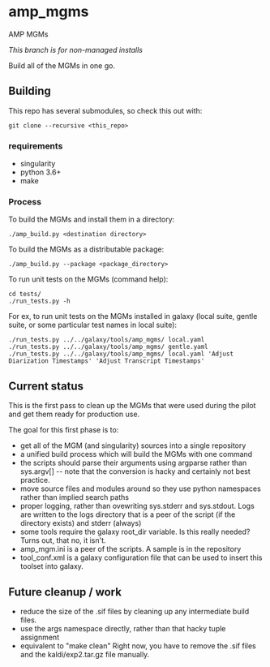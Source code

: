 # amp_mgms
AMP MGMs

*This branch is for non-managed installs*


Build all of the MGMs in one go.

## Building

This repo has several submodules, so check this out with:
````
git clone --recursive <this_repo>
````

### requirements
* singularity
* python 3.6+
* make

### Process

To build the MGMs and install them in a directory:
````
./amp_build.py <destination directory>
````

To build the MGMs as a distributable package:
````
./amp_build.py --package <package_directory>
````

To run unit tests on the MGMs (command help):
````
cd tests/
./run_tests.py -h
````

For ex, to run unit tests on the MGMs installed in galaxy (local suite, gentle suite, or some particular test names in local suite):
````
./run_tests.py ../../galaxy/tools/amp_mgms/ local.yaml
./run_tests.py ../../galaxy/tools/amp_mgms/ gentle.yaml
./run_tests.py ../../galaxy/tools/amp_mgms/ local.yaml 'Adjust Diarization Timestamps' 'Adjust Transcript Timestamps'
````


## Current status
This is the first pass to clean up the MGMs that were used during the 
pilot and get them ready for production use.

The goal for this first phase is to:
* get all of the MGM (and singularity) sources into a single repository
* a unified build process which will build the MGMs with one command
* the scripts should parse their arguments using argparse rather than 
  sys.argv[] -- note that the conversion is hacky and certainly not 
  best practice.
* move source files and modules around so they use python namespaces rather 
  than implied search paths
* proper logging, rather than ovewriting sys.stderr and sys.stdout.  Logs are
  written to the logs directory that is a peer of the script (if the
  directory exists) and stderr (always)
* some tools require the galaxy root_dir variable.  Is this really needed?
  Turns out, that no, it isn't.
* amp_mgm.ini is a peer of the scripts.  A sample is in the repository
* tool_conf.xml is a galaxy configuration file that can be used to insert
  this toolset into galaxy.

## Future cleanup / work

* reduce the size of the .sif files by cleaning up any intermediate build
  files.
* use the args namespace directly, rather than that hacky tuple assignment
* equivalent to "make clean"  Right now, you have to remove the .sif files
  and the kaldi/exp2.tar.gz file manually.
